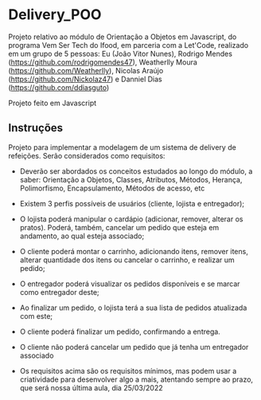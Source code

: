 # Delivery_POO
Projeto relativo ao módulo de Orientação a Objetos em Javascript, do programa Vem Ser Tech do Ifood, em parceria com a Let'Code, realizado em um grupo de 5 pessoas: Eu (João Vitor Nunes), Rodrigo Mendes (https://github.com/rodrigomendes47), Weatherlly Moura (https://github.com/Weatherlly), Nicolas Araújo (https://github.com/Nickolaz47) e Danniel Dias (https://github.com/ddiasguto)

Projeto feito em Javascript

## Instruções

Projeto para implementar a modelagem de um sistema de delivery de refeições. Serão considerados como requisitos:

- Deverão ser abordados os conceitos estudados ao longo do módulo, a saber: Orientação a Objetos, Classes, Atributos, Métodos, Herança, Polimorfismo, Encapsulamento, Métodos de acesso, etc
- Existem 3 perfis possíveis de usuários (cliente, lojista e entregador);
- O lojista poderá manipular o cardápio (adicionar, remover, alterar os pratos). Poderá, também, cancelar um pedido que esteja em andamento, ao qual esteja associado;
- O cliente poderá montar o carrinho, adicionando itens, remover itens, alterar quantidade dos itens ou cancelar o carrinho, e realizar um pedido;
- O entregador poderá visualizar os pedidos disponíveis e se marcar como entregador deste;
- Ao finalizar um pedido, o lojista terá a sua lista de pedidos atualizada com este;
- O cliente poderá finalizar um pedido, confirmando a entrega.

- O cliente não poderá cancelar um pedido que já tenha um entregador associado

- Os requisitos acima são os requisitos mínimos, mas podem usar a criatividade para desenvolver algo a mais, atentando sempre ao prazo, que será nossa última aula, dia 25/03/2022

